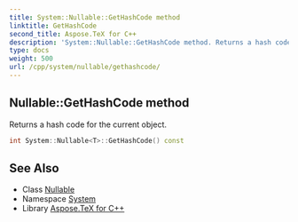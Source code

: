 ```yaml
---
title: System::Nullable::GetHashCode method
linktitle: GetHashCode
second_title: Aspose.TeX for C++
description: 'System::Nullable::GetHashCode method. Returns a hash code for the current object in C++.'
type: docs
weight: 500
url: /cpp/system/nullable/gethashcode/
---
```

## Nullable::GetHashCode method


Returns a hash code for the current object.

```cpp
int System::Nullable<T>::GetHashCode() const
```

## See Also

* Class [Nullable](../)
* Namespace [System](../../)
* Library [Aspose.TeX for C++](../../../)
